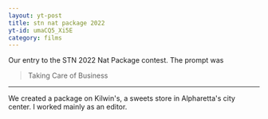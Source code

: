 ```yaml
---
layout: yt-post
title: stn nat package 2022
yt-id: umaCQ5_Xi5E
category: films
---
```

Our entry to the STN 2022 Nat Package contest. The prompt was

> Taking Care of Business

<hr>

We created a package on Kilwin's, a sweets store in Alpharetta's city center. I worked mainly as an editor.